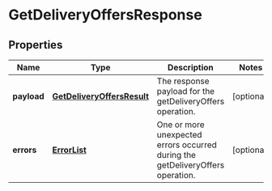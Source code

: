 
# GetDeliveryOffersResponse

## Properties
Name | Type | Description | Notes
------------ | ------------- | ------------- | -------------
**payload** | [**GetDeliveryOffersResult**](GetDeliveryOffersResult.md) | The response payload for the getDeliveryOffers operation. |  [optional]
**errors** | [**ErrorList**](ErrorList.md) | One or more unexpected errors occurred during the getDeliveryOffers operation. |  [optional]



